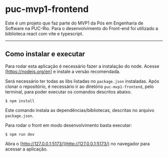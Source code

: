 # puc-mvp1-frontend

Este é um projeto que faz parte do MVP1 da Pós em Engenharia de Software na PUC-Rio. Para o desenvolvimento do Front-end foi utilizado a biblioteca react com vite e typescript.

---
## Como instalar e executar

Para rodar esta aplicação é necessário fazer a instalação do node. Acesse [https://nodejs.org/en] e instale a versão recomendada.


Será necessário ter todas as libs listadas no `package.json` instaladas.
Após clonar o repositório, é necessário ir ao diretório `puc-mvp1-frontend`, pelo terminal, para poder executar os comandos descritos abaixo.

```
$ npm install
```

Este comando instala as dependências/bibliotecas, descritas no arquivo `package.json`.

Para rodar o front em modo desenvolvimento  basta executar:

```
$ npm run dev
```

Abra o [http://127.0.0.1:5173/](http://127.0.0.1:5173/) no navegador para acessar a aplicação.
